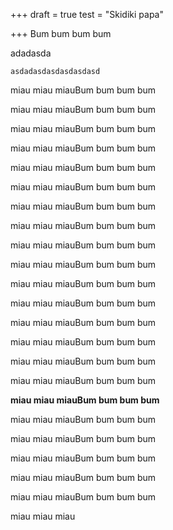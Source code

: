 +++
draft = true
test = "Skidiki papa"

+++
Bum bum bum bum

adadasda

    asdadasdasdasdasdasd

miau miau miauBum bum bum bum

miau miau miauBum bum bum bum

miau miau miauBum bum bum bum

miau miau miauBum bum bum bum

miau miau miauBum bum bum bum

miau miau miauBum bum bum bum

miau miau miauBum bum bum bum

miau miau miauBum bum bum bum

miau miau miauBum bum bum bum

miau miau miauBum bum bum bum

miau miau miauBum bum bum bum

miau miau miauBum bum bum bum

miau miau miauBum bum bum bum

miau miau miauBum bum bum bum

miau miau miauBum bum bum bum

miau miau miauBum bum bum bum

**miau miau miauBum bum bum bum**

miau miau miauBum bum bum bum

miau miau miauBum bum bum bum

miau miau miauBum bum bum bum

miau miau miauBum bum bum bum

miau miau miauBum bum bum bum

miau miau miau